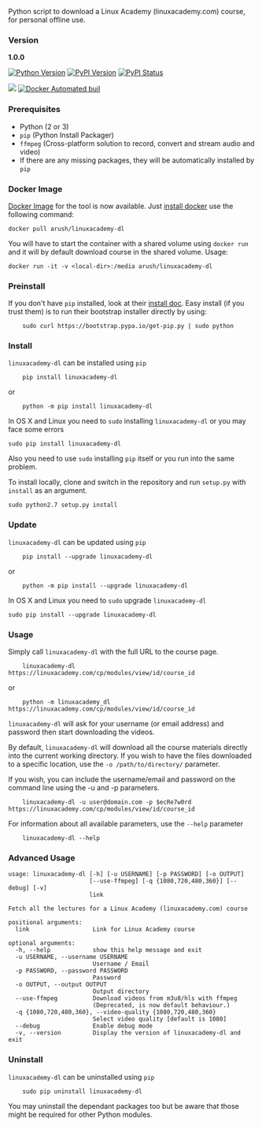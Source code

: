Python script to download a Linux Academy (linuxacademy.com) course, for personal offline use.

### Version
**1.0.0**

[![Python Version](https://img.shields.io/pypi/pyversions/linuxacademy-dl.svg)](https://pypi.python.org/pypi/linuxacademy-dl)
[![PyPI Version](https://img.shields.io/pypi/v/linuxacademy-dl.svg)](https://pypi.python.org/pypi/linuxacademy-dl)
[![PyPI Status](https://img.shields.io/pypi/status/linuxacademy-dl.svg)](https://pypi.python.org/pypi/linuxacademy-dl)

[![](https://images.microbadger.com/badges/image/arush/linuxacademy-dl.svg)](https://microbadger.com/images/arush/linuxacademy-dl "Docker Image Size")
[![Docker Automated buil](https://img.shields.io/docker/automated/arush/linuxacademy-dl.svg)]()

### Prerequisites

* Python (2 or 3)
* `pip` (Python Install Packager)
* `ffmpeg` (Cross-platform solution to record, convert and stream audio and video)
* If there are any missing packages, they will be automatically installed by `pip`

### Docker Image
[Docker Image](https://hub.docker.com/r/arush/linuxacademy-dl/) for the tool is now available. Just [install docker](https://docs.docker.com/engine/installation/) use the following command:

```
docker pull arush/linuxacademy-dl
```

You will have to start the container with a shared volume using `docker run` and it will by default download course in the shared volume. Usage:

```
docker run -it -v <local-dir>:/media arush/linuxacademy-dl
```

### Preinstall

If you don't have `pip` installed, look at their [install doc](http://pip.readthedocs.org/en/latest/installing.html).
Easy install (if you trust them) is to run their bootstrap installer directly by using:

```
    sudo curl https://bootstrap.pypa.io/get-pip.py | sudo python
```


### Install

`linuxacademy-dl` can be installed using `pip`

```
    pip install linuxacademy-dl
```

or

```
    python -m pip install linuxacademy-dl
```

 In OS X and Linux you need to `sudo` installing `linuxacademy-dl` or you may face some errors

```
sudo pip install linuxacademy-dl
```

Also you need to use `sudo` installing `pip` itself or you run into the same problem.

To install locally, clone and switch in the repository and run `setup.py` with `install` as an argument.

```
sudo python2.7 setup.py install
```


### Update

`linuxacademy-dl` can be updated using `pip`

```
    pip install --upgrade linuxacademy-dl
```
 
or

```
    python -m pip install --upgrade linuxacademy-dl
```

 In OS X and Linux you need to `sudo` upgrade `linuxacademy-dl`

 ```
 sudo pip install --upgrade linuxacademy-dl
 ```

### Usage

Simply call `linuxacademy-dl` with the full URL to the course page.

```
    linuxacademy-dl https://linuxacademy.com/cp/modules/view/id/course_id
```

or

```
    python -m linuxacademy_dl https://linuxacademy.com/cp/modules/view/id/course_id
```

`linuxacademy-dl` will ask for your username (or email address) and password then start downloading the videos.

By default, `linuxacademy-dl` will download all the course materials directly into the current working directory.  If you wish to have the files downloaded to a specific location, use the `-o /path/to/directory/` parameter.

If you wish, you can include the username/email and password on the command line using the -u and -p parameters.

```
    linuxacademy-dl -u user@domain.com -p $ecRe7w0rd https://linuxacademy.com/cp/modules/view/id/course_id
```

For information about all available parameters, use the `--help` parameter

```
    linuxacademy-dl --help
```

### Advanced Usage

```
usage: linuxacademy-dl [-h] [-u USERNAME] [-p PASSWORD] [-o OUTPUT]
                       [--use-ffmpeg] [-q {1080,720,480,360}] [--debug] [-v]
                       link

Fetch all the lectures for a Linux Academy (linuxacademy.com) course

positional arguments:
  link                  Link for Linux Academy course

optional arguments:
  -h, --help            show this help message and exit
  -u USERNAME, --username USERNAME
                        Username / Email
  -p PASSWORD, --password PASSWORD
                        Password
  -o OUTPUT, --output OUTPUT
                        Output directory
  --use-ffmpeg          Download videos from m3u8/hls with ffmpeg
                        (Deprecated, is now default behaviour.)
  -q {1080,720,480,360}, --video-quality {1080,720,480,360}
                        Select video quality [default is 1080]
  --debug               Enable debug mode
  -v, --version         Display the version of linuxacademy-dl and exit
```


### Uninstall

`linuxacademy-dl` can be uninstalled using `pip`

```
    sudo pip uninstall linuxacademy-dl
```

You may uninstall the dependant packages too but be aware that those might be required for other Python modules.

